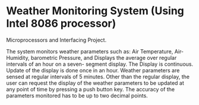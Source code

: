 # Weather Monitoring System (Using Intel 8086 processor)
Microprocessors and Interfacing Project.

The system monitors weather parameters such as: Air Temperature, Air-Humidity, barometric Pressure, and Displays the average over regular intervals of an hour on a seven- segment display. The Display is continuous. Update of the display is done once in an hour. Weather parameters are sensed at regular intervals of 5 minutes.
Other than the regular display, the user can request the display of the weather parameters to be updated at any point of time by pressing a push button key. The accuracy of the parameters monitored has to be up to two decimal points.

